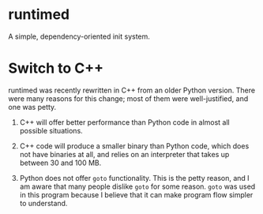 # runtimed
A simple, dependency-oriented init system.

# Switch to C++
runtimed was recently rewritten in C++ from an
older Python version. There were many reasons for
this change; most of them were well-justified, and
one was petty.

1.  C++ will offer better performance than Python
    code in almost all possible situations.

2.  C++ code will produce a smaller binary than
    Python code, which does not have binaries at
    all, and relies on an interpreter that takes
    up between 30 and 100 MB.

3. Python does not offer `goto` functionality.
    This is the petty reason, and I am aware that
    many people dislike `goto` for some reason.
    `goto` was used in this program because I
    believe that it can make program flow simpler
    to understand.
